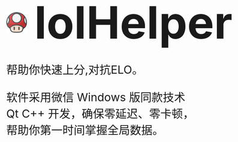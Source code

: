 <div style="display: inline-flex; align-items: center;">
  <img src="https://github.com/byralpha/lolHelper/blob/main/img/LoLHelper.png" width="55" height="55" style="vertical-align: top; margin-right: 20px;"/>
  <span style="font-size: 120px; font-weight: bold;">lolHelper</span>
</div>

<p style="font-size: 30px;">帮助你快速上分,对抗ELO。</p>

<p style="font-size: 30px;">软件采用微信 Windows 版同款技术Qt C++ 开发，确保零延迟、零卡顿，帮助你第一时间掌握全局数据。</p>


